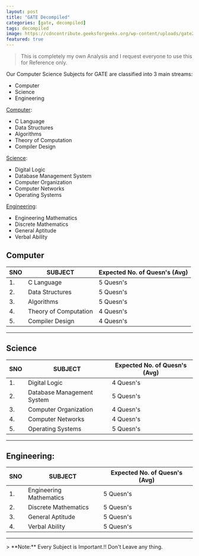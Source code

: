 ```yaml
---
layout: post
title: "GATE Decompiled"
categories: [gate, decompiled]
tags: decompiled
image: https://cdncontribute.geeksforgeeks.org/wp-content/uploads/gate2019strat-1.png
featured: true
---
```


> This is completely my own Analysis and I request everyone to use this for Reference only. 

Our Computer Science Subjects for GATE are classified into 3 main streams:
- Computer
- Science
- Engineering

[Computer](#Computer):
- C Language
- Data Structures
- Algorithms
- Theory of Computation
- Compiler Design

[Science](#Science):
- Digital Logic
- Database Management System
- Computer Organization
- Computer Networks
- Operating Systems

[Engineering](#Engineering):
- Engineering Mathematics
- Discrete Mathematics
- General Aptitude
- Verbal Ability

## Computer

|SNO | SUBJECT  | Expected No. of Quesn's (Avg) |
|--|------ |----------|
|1. | C Language | 5 Quesn's|
|2. | Data Structures | 5 Quesn's|
|3. | Algorithms | 5 Quesn's|
|4. | Theory of Computation | 4 Quesn's |
|5. | Compiler Design |4 Quesn's|

<hr>

## Science

|SNO | SUBJECT  | Expected No. of Quesn's (Avg) |
|--|------ |----------|
|1. | Digital Logic | 4 Quesn's|
|2. | Database Management System | 5 Quesn's|
|3. | Computer Organization | 4 Quesn's|
|4. | Computer Networks | 4 Quesn's |
|5. | Operating Systems | 5 Quesn's |

<hr>

## Engineering:

|SNO | SUBJECT  | Expected No. of Quesn's (Avg) |
|--|------ |----------|
|1. | Engineering Mathematics | 5 Quesn's|
|2. | Discrete Mathematics | 5 Quesn's |
|3. | General Aptitude | 5 Quesn's  |
|4. | Verbal Ability |5 Quesn's |

<hr>
> **Note:** Every Subject is Important.!! Don't Leave any thing.


